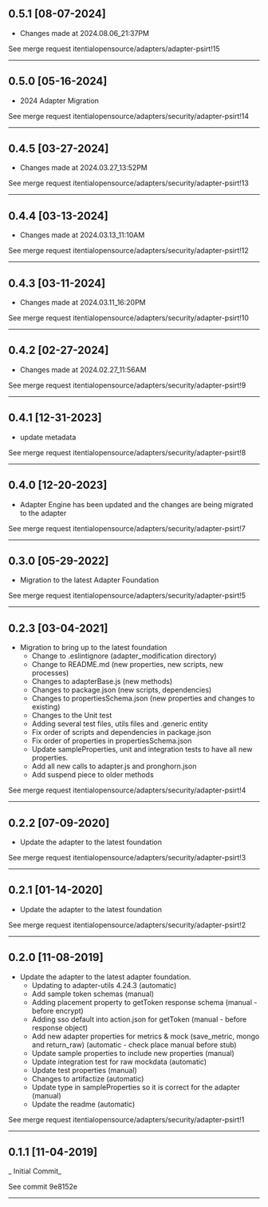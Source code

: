 
## 0.5.1 [08-07-2024]

* Changes made at 2024.08.06_21:37PM

See merge request itentialopensource/adapters/adapter-psirt!15

---

## 0.5.0 [05-16-2024]

* 2024 Adapter Migration

See merge request itentialopensource/adapters/security/adapter-psirt!14

---

## 0.4.5 [03-27-2024]

* Changes made at 2024.03.27_13:52PM

See merge request itentialopensource/adapters/security/adapter-psirt!13

---

## 0.4.4 [03-13-2024]

* Changes made at 2024.03.13_11:10AM

See merge request itentialopensource/adapters/security/adapter-psirt!12

---

## 0.4.3 [03-11-2024]

* Changes made at 2024.03.11_16:20PM

See merge request itentialopensource/adapters/security/adapter-psirt!10

---

## 0.4.2 [02-27-2024]

* Changes made at 2024.02.27_11:56AM

See merge request itentialopensource/adapters/security/adapter-psirt!9

---

## 0.4.1 [12-31-2023]

* update metadata

See merge request itentialopensource/adapters/security/adapter-psirt!8

---

## 0.4.0 [12-20-2023]

* Adapter Engine has been updated and the changes are being migrated to the adapter

See merge request itentialopensource/adapters/security/adapter-psirt!7

---

## 0.3.0 [05-29-2022]

* Migration to the latest Adapter Foundation

See merge request itentialopensource/adapters/security/adapter-psirt!5

---

## 0.2.3 [03-04-2021]

- Migration to bring up to the latest foundation
  - Change to .eslintignore (adapter_modification directory)
  - Change to README.md (new properties, new scripts, new processes)
  - Changes to adapterBase.js (new methods)
  - Changes to package.json (new scripts, dependencies)
  - Changes to propertiesSchema.json (new properties and changes to existing)
  - Changes to the Unit test
  - Adding several test files, utils files and .generic entity
  - Fix order of scripts and dependencies in package.json
  - Fix order of properties in propertiesSchema.json
  - Update sampleProperties, unit and integration tests to have all new properties.
  - Add all new calls to adapter.js and pronghorn.json
  - Add suspend piece to older methods

See merge request itentialopensource/adapters/security/adapter-psirt!4

---

## 0.2.2 [07-09-2020]

- Update the adapter to the latest foundation

See merge request itentialopensource/adapters/security/adapter-psirt!3

---

## 0.2.1 [01-14-2020]

- Update the adapter to the latest foundation

See merge request itentialopensource/adapters/security/adapter-psirt!2

---

## 0.2.0 [11-08-2019]

- Update the adapter to the latest adapter foundation.
  - Updating to adapter-utils 4.24.3 (automatic)
  - Add sample token schemas (manual)
  - Adding placement property to getToken response schema (manual - before encrypt)
  - Adding sso default into action.json for getToken (manual - before response object)
  - Add new adapter properties for metrics & mock (save_metric, mongo and return_raw) (automatic - check place manual before stub)
  - Update sample properties to include new properties (manual)
  - Update integration test for raw mockdata (automatic)
  - Update test properties (manual)
  - Changes to artifactize (automatic)
  - Update type in sampleProperties so it is correct for the adapter (manual)
  - Update the readme (automatic)

See merge request itentialopensource/adapters/security/adapter-psirt!1

---

## 0.1.1 [11-04-2019]

_ Initial Commit_

See commit 9e8152e

---

